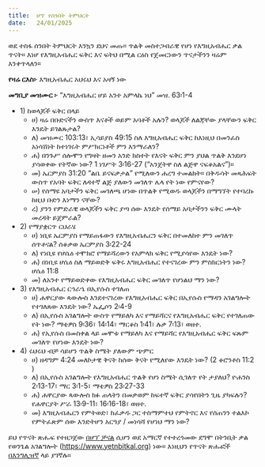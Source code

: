 ```yaml
---
title:  ሆፕ የሰንበት ትምህርት
date:   24/01/2025
---
```


ወደ ተስፋ ሰንበት ትምህርት እንኳን ደህና መጡ። ጥልቅ መስተጋብራዊ የሆነ የእግዚአብሔር ቃል ጥናት። እነሆ የእግዚአብሔር ፍቅር እና ፍትህ በሚል ርዕስ የጀመርነውን ጥናታችንን ዛሬም እንቀጥላለን።

**የዛሬ ርእስ፦** እግዚአብሔር አህሩህ እና አዛኝ ነው

**መግቢያ መዝሙር ፦** “እግዚአብሔር ሆይ አንተ አምላኬ ነህ” መዝ. 63፡1-4

- 1\) ከወላጆች ፍቅር በላይ
  - ሀ\) ዛሬ በቡድናችን ውስጥ እናቶች ወይም አባቶች አሉን? ወላጆች ለልጃቸው ያላቸውን ፍቅር እንዴት ይገልጹታል?
  - ለ\) መዝሙር 103:13፣ ኢሳይያስ 49:15 ስለ እግዚአብሔር ፍቅር ከእነዚህ በመንፈስ አነሳሽነት ከተነገሩት ምሥክርነቶች ምን እንማራለን?
  - ሐ\) በንጉሥ ሰሎሞን የግዛት ዘመን አንድ ክስተት የእናት ፍቅር ምን ያህል ጥልቅ እንደሆነ ያሳወቀው የትኛው ነው? 1 ነገሥት 3፡16-27 (“አንጀትዋ ስለ ልጅዋ ናፍቆአልና”)።
  - መ\) ኤርምያስ 31:20 “ልቤ ይናፍቃታል” የሚለውን ሐረግ ተመልከት። በቅዱሳት መጻሕፍት ውስጥ የአባት ፍቅር ለዳተኛ ልጅ ያለውን መገለጥ ሌላ የት ነው የምናየው?
  - ሠ\) የሰማዩ አባታችን ፍቅር መገለጫ ሆነው በጥልቅ የሚወዱ ወላጆችን በማግኘት የተባረኩ ከዚህ ቡድን እነማን ናቸው?
  - ረ\) ያንን የምድራዊ ወላጆችን ፍቅር ያጣ ሰው እንዴት የሰማይ አባታችንን ፍቅር ሙላት መረዳት ይጀምራል?
- 2\) የማያቋርጥ ርህራሄ
  - ሀ\) ነቢዩ ኤርምያስ የማይጠፋውን የእግዚአብሔርን ፍቅር በተመለከተ ምን መገለጥ ሰጥቶናል? ሰቆቃወ ኤርምያስ 3፡22-24
  - ለ\) የነቢዩ የሆሴዕ ተሞክሮ የማይሻረውን የአምላክ ፍቅር የሚያሳየው እንዴት ነው?
  - ሐ\) በነቢዩ ሆሴዕ ስለ ማይወድቅ ፍቅሩ እግዚአብሔር የተናገረው ምን ምስክርነትን ነው? ሆሴዕ 11:8
  - መ\) ለአንተ የማይወድቀው የእግዚአብሔር ፍቅር መገለጥ የሆነልህ ማን ነው?
- 3\) የእግዚአብሔር ርኅራኄ በኢየሱስ ተገለጠ
  - ሀ\) ሐዋርያው ጳውሎስ እንደተናገረው የእግዚአብሔር ፍቅር በኢየሱስ የማዳን አገልግሎት የተገለጸው እንዴት ነው? ኤፌሶን 2፡4-9
  - ለ\) በኢየሱስ አገልግሎት ውስጥ የማይለካ እና የማይሻርና የእግዚአብሔር ፍቅር የተገለጠው የት ነው? ማቴዎስ 9፡36፣ 14፡14፣ ማርቆስ 1፡41፣ ሉቃ 7፡13፣ ወዘተ.
  - ሐ\) የኢየሱስ በመስቀል ላይ መሞቱ የማይለካ እና የማይሻር የእግዚአብሔር ፍቅር ፍጹም መገለጥ የሆነው እንዴት ነው?
- 4\) ሩህሩህ ብቻ ሳይሆን ጥልቅ ስሜት ያለውም ጭምር
  - ሀ\) ዘዳግም 4:24 መለኮታዊ ቅናት ከሰው ቅናት የሚለየው እንዴት ነው? (2 ቆሮንቶስ 11:2 )
  - ለ\) በኢየሱስ አገልግሎት የእግዚአብሔር ጥልቅ የሆነ ስሜት ሲገለጥ የት ታያለህ? ዮሐንስ 2፡13-17፣ ማር 3፡1-5፣ ማቴዎስ 23፡27-33
  - ሐ\) ሐዋርያው ጳውሎስ ክፉ ጠላትን በመቃወም ከፍተኛ ፍቅር ያሳየበትን ጊዜ ያካፍሉን? የሐዋርያት ሥራ 13፡9-11፣ 16፡16-18፣ ወዘተ.
  - መ\) እግዚአብሔርን የምትወድ፣ ከፈቃዱ ጋር ተስማምተህ የምትኖር እና የሰጠንን ተልእኮ የምትፈጽም ሰው እንድትሆን አርዓያ / መነሳሻ የሆነህ ማን ነው?

ይህ የጥናት ጽሑፍ የተዘጋጀው [በሆፕ ቻናል](https://www.hopetv.org/hopess/)  ሲሆን ወደ አማርኛ የተተረጎመው ደግሞ በትንቢት ቃል የወንጌል አገልግሎት (https://www.yetnbitkal.org) ነው። እነዚህን የጥናት ጽሑፎች [በእንግሊዝኛ](https://www.hopetv.org/shows/hopess/study-guides/) ላይ ያገኛሉ።